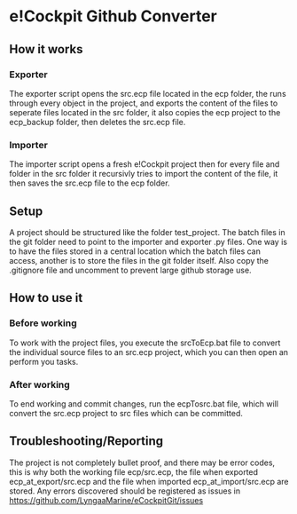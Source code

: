 # e!Cockpit Github Converter

## How it works
### Exporter
The exporter script opens the src.ecp file located in the ecp folder, the runs through every object in the project, and exports the content of the files to seperate files located in the src folder, it also copies the ecp project to the ecp_backup folder, then deletes the src.ecp file.
### Importer
The importer script opens a fresh e!Cockpit project then for every file and folder in the src folder it recursivly tries to import the content of the file, it then saves the src.ecp file to the ecp folder.
## Setup
A project should be structured like the folder test_project. 
The batch files in the git folder need to point to the importer and exporter .py files.
One way is to have the files stored in a central location which the batch files can access, another is to store the files in the git folder itself.
Also copy the .gitignore file and uncomment to prevent large github storage use.
## How to use it
### Before working
To work with the project files, you execute the srcToEcp.bat file to convert the individual source files to an src.ecp project, which you can then open an perform you tasks.
### After working
To end working and commit changes, run the ecpTosrc.bat file, which will convert the src.ecp project to src files which can be committed.
## Troubleshooting/Reporting
The project is not completely bullet proof, and there may be error codes, this is why both the working file ecp/src.ecp, the file when exported ecp_at_export/src.ecp and the file when imported ecp_at_import/src.ecp are stored. Any errors discovered should be registered as issues in https://github.com/LyngaaMarine/eCockpitGit/issues